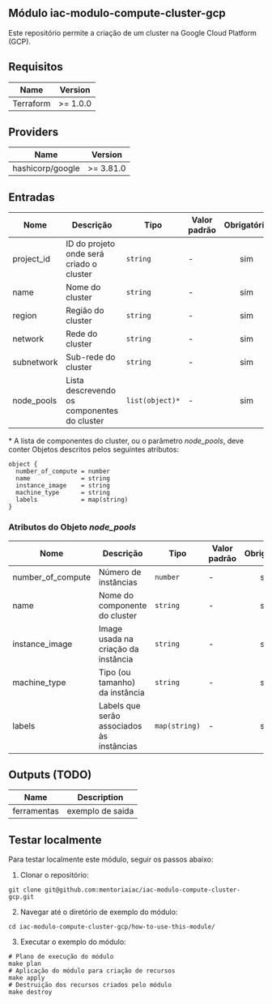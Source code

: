 ##  Módulo iac-modulo-compute-cluster-gcp
Este repositório permite a criação de um cluster na Google Cloud Platform (GCP).

## Requisitos

| Name | Version |
|------|---------|
| Terraform | >= 1.0.0 |

## Providers
  
| Name | Version |
|------|---------|
| hashicorp/google | >= 3.81.0 |

## Entradas

| Nome | Descrição | Tipo | Valor padrão | Obrigatório |
|------|-------------|------|---------|:--------:|
| project_id | ID do projeto onde será criado o cluster | `string` | - | sim |
| name | Nome do cluster | `string` | - | sim |
| region | Região do cluster | `string` | - | sim |
| network | Rede do cluster | `string` | - | sim |
| subnetwork | Sub-rede do cluster | `string` | - | sim |
| node_pools | Lista descrevendo os componentes do cluster | `list(object)*` | - | sim |

\* A lista de componentes do cluster, ou o parâmetro _node_pools_, deve conter Objetos descritos pelos seguintes atributos:

```hcl
object {
  number_of_compute = number
  name              = string
  instance_image    = string
  machine_type      = string
  labels            = map(string)
}
```

### Atributos do Objeto _node_pools_ 

| Nome | Descrição | Tipo | Valor padrão | Obrigatório |
|------|-------------|------|---------|:--------:|
| number_of_compute | Número de instâncias | `number` | - | sim |
| name | Nome do componente do cluster | `string` | - | sim |
| instance_image | Image usada na criação da instância | `string` | - | sim |
| machine_type | Tipo (ou tamanho) da instância  | `string` | - | sim |
| labels | Labels que serão associados às instâncias | `map(string)` | - | sim |

## Outputs (TODO)

| Name | Description |
|------|-------------|
| ferramentas | exemplo de saida |

## Testar localmente

Para testar localmente este módulo, seguir os passos abaixo:

1. Clonar o repositório:
```shell
git clone git@github.com:mentoriaiac/iac-modulo-compute-cluster-gcp.git
```

2. Navegar até o diretório de exemplo do módulo:
```shell
cd iac-modulo-compute-cluster-gcp/how-to-use-this-module/
```

3. Executar o exemplo do módulo:
```shell
# Plano de execução do módulo
make plan
# Aplicação do módulo para criação de recursos
make apply
# Destruição dos recursos criados pelo módulo
make destroy
```
  
